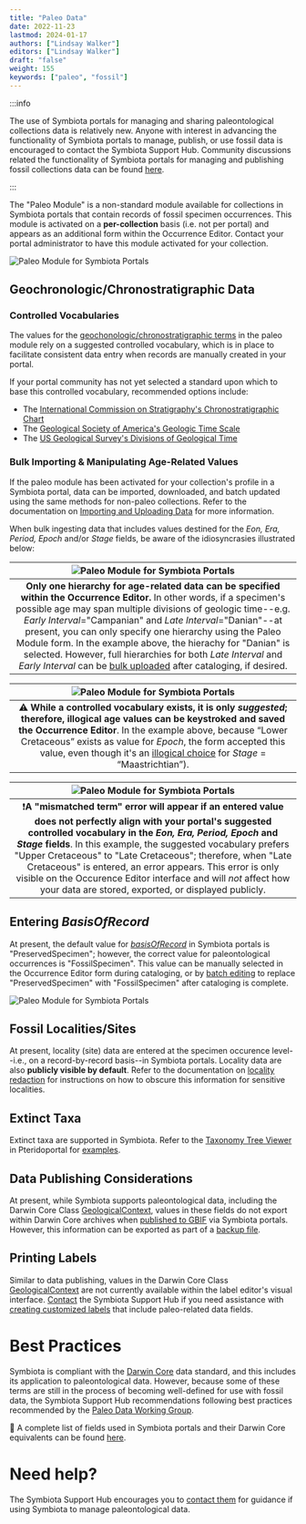 ```yaml
---
title: "Paleo Data"
date: 2022-11-23
lastmod: 2024-01-17
authors: ["Lindsay Walker"]
editors: ["Lindsay Walker"]
draft: "false"
weight: 155
keywords: ["paleo", "fossil"]
---
```


:::info

The use of Symbiota portals for managing and sharing paleontological collections data is relatively new. Anyone with interest in advancing the functionality of Symbiota portals to manage, publish, or use fossil data is encouraged to contact the Symbiota Support Hub. Community discussions related the functionality of Symbiota portals for managing and publishing fossil collections data can be found [here](https://github.com/BioKIC/symbiota-docs/discussions?discussions_q=label%3Apaleo).

:::

The "Paleo Module" is a non-standard module available for collections in Symbiota portals that contain records of fossil specimen occurrences. This module is activated on a **per-collection** basis (i.e. not per portal) and appears as an additional form within the Occurrence Editor. Contact your portal administrator to have this module activated for your collection.

![Paleo Module for Symbiota Portals](/img/paleo_module.PNG)

## Geochronologic/Chronostratigraphic Data

### Controlled Vocabularies

The values for the [geochonologic/chronostratigraphic terms](https://pubs.usgs.gov/fs/2018/3054/fs20183054.pdf) in the paleo module rely on a suggested controlled vocabulary, which is in place to facilitate consistent data entry when records are manually created in your portal.

If your portal community has not yet selected a standard upon which to base this controlled vocabulary, recommended options include:

- The [International Commission on Stratigraphy's Chronostratigraphic Chart](https://stratigraphy.org/chart)
- The [Geological Society of America's Geologic Time Scale](https://www.geosociety.org/GSA/Education_Careers/Geologic_Time_Scale/GSA/timescale/home.aspx?hkey=8668fe3f-c0a8-4dd8-aaca-13603b24c9e0)
- The [US Geological Survey's Divisions of Geological Time](https://pubs.er.usgs.gov/publication/fs20183054)

### Bulk Importing & Manipulating Age-Related Values

If the paleo module has been activated for your collection's profile in a Symbiota portal, data can be imported, downloaded, and batch updated using the same methods for non-paleo collections. Refer to the documentation on [Importing and Uploading Data](/docs/Collection_Manager_Guide/Importing_Uploading) for more information.

When bulk ingesting data that includes values destined for the _Eon, Era, Period, Epoch_ and/or _Stage_ fields, be aware of the idiosyncrasies illustrated below:

|                                                                                                                                                                                                                                                         ![Paleo Module for Symbiota Portals](/img/paleo_ageerror1.PNG)                                                                                                                                                                                                                                                          |
| :-----------------------------------------------------------------------------------------------------------------------------------------------------------------------------------------------------------------------------------------------------------------------------------------------------------------------------------------------------------------------------------------------------------------------------------------------------------------------------------------------------------------------------------------------------------------------------: |
| **Only one hierarchy for age-related data can be specified within the Occurrence Editor.** In other words, if a specimen's possible age may span multiple divisions of geologic time--e.g. _Early Interval_="Campanian" and _Late Interval_="Danian"--at present, you can only specify one hierarchy using the Paleo Module form. In the example above, the hierachy for "Danian" is selected. However, full hierarchies for both _Late Interval_ and _Early Interval_ can be [bulk uploaded](/docs/Collection_Manager_Guide/Importing_Uploading) after cataloging, if desired. |

|                                                                                                                                                         ![Paleo Module for Symbiota Portals](/img/paleo_ageerror2.PNG)                                                                                                                                                          |
| :-----------------------------------------------------------------------------------------------------------------------------------------------------------------------------------------------------------------------------------------------------------------------------------------------------------------------------------------------------------------------------: |
| ⚠️ **While a controlled vocabulary exists, it is only _suggested_; therefore, illogical age values can be keystroked and saved the Occurrence Editor**. In the example above, because “Lower Cretaceous” exists as value for _Epoch_, the form accepted this value, even though it's an [illogical choice](https://stratigraphy.org/timescale/) for _Stage_ = “Maastrichtian”). |

|                                                                                                                                                                                                                      ![Paleo Module for Symbiota Portals](/img/paleo_ageerror3.PNG)                                                                                                                                                                                                                       |
| :-------------------------------------------------------------------------------------------------------------------------------------------------------------------------------------------------------------------------------------------------------------------------------------------------------------------------------------------------------------------------------------------------------------------------------------------------------------------------------------------------------: |
| ❗**A "mismatched term" error will appear if an entered value does not perfectly align with your portal's suggested controlled vocabulary in the _Eon, Era, Period, Epoch_ and _Stage_ fields**. In this example, the suggested vocabulary prefers "Upper Cretaceous" to "Late Cretaceous"; therefore, when "Late Cretaceous" is entered, an error appears. This error is only visible on the Occurence Editor interface and will _not_ affect how your data are stored, exported, or displayed publicly. |

## Entering _BasisOfRecord_

At present, the default value for [_basisOfRecord_](https://dwc.tdwg.org/terms/#dwc:basisOfRecord) in Symbiota portals is "PreservedSpecimen"; however, the correct value for paleontological occurrences is "FossilSpecimen". This value can be manually selected in the Occurrence Editor form during cataloging, or by [batch editing](/docs/Collection_Manager_Guide/Editing_Occurrences/batch_editing) to replace "PreservedSpecimen" with "FossilSpecimen" after cataloging is complete.

![Paleo Module for Symbiota Portals](/img/paleo_basisofrecord.PNG)

## Fossil Localities/Sites

At present, locality (site) data are entered at the specimen occurence level--i.e., on a record-by-record basis--in Symbiota portals. Locality data are also **publicly visible by default**. Refer to the documentation on [locality redaction](/docs/Collection_Manager_Guide/Data_Publishing/redacting_obscuring_data) for instructions on how to obscure this information for sensitive localities.

## Extinct Taxa

Extinct taxa are supported in Symbiota. Refer to the [Taxonomy Tree Viewer](https://www.pteridoportal.org/portal/taxa/taxonomy/taxonomydisplay.php) in Pteridoportal for [examples](https://www.pteridoportal.org/portal/taxa/index.php?taxon=66863).

## Data Publishing Considerations

At present, while Symbiota supports paleontological data, including the Darwin Core Class [GeologicalContext](https://dwc.tdwg.org/terms/#geologicalcontext), values in these fields do not export within Darwin Core archives when [published to GBIF](/docs/Collection_Manager_Guide/Data_Publishing/) via Symbiota portals. However, this information can be exported as part of a [backup file](/docs/Collection_Manager_Guide/Downloading/downloading_copy).

## Printing Labels

Similar to data publishing, values in the Darwin Core Class [GeologicalContext](https://dwc.tdwg.org/terms/#geologicalcontext) are not currently available within the label editor's visual interface. [Contact](https://symbiota.org/contact-the-support-hub/) the Symbiota Support Hub if you need assistance with [creating customized labels](/docs/Editor_Guide/Label_Customization) that include paleo-related data fields.

# Best Practices

Symbiota is compliant with the [Darwin Core](https://dwc.tdwg.org/terms/) data standard, and this includes its application to paleontological data. However, because some of these terms are still in the process of becoming well-defined for use with fossil data, the Symbiota Support Hub recommendations following best practices recommended by the [Paleo Data Working Group](https://paleo-data.github.io/).

📃 A complete list of fields used in Symbiota portals and their Darwin Core equivalents can be found [here](/documents/SymbiotaDataFields_202111.csv).

# Need help?

The Symbiota Support Hub encourages you to [contact them](https://symbiota.org/contact-the-support-hub/) for guidance if using Symbiota to manage paleontological data.
